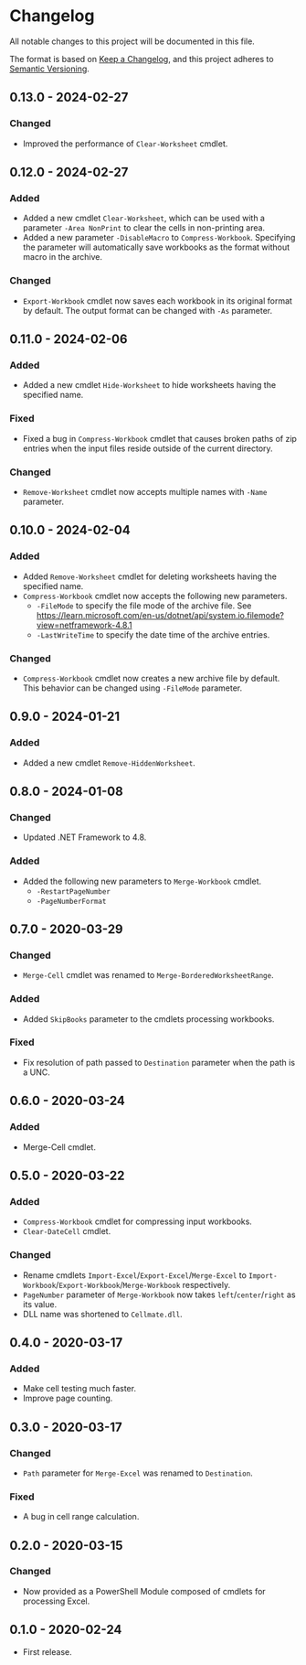 # Changelog
All notable changes to this project will be documented in this file.

The format is based on [Keep a Changelog](https://keepachangelog.com/en/1.0.0/),
and this project adheres to [Semantic Versioning](https://semver.org/spec/v2.0.0.html).

## 0.13.0 - 2024-02-27
### Changed
* Improved the performance of `Clear-Worksheet` cmdlet.

## 0.12.0 - 2024-02-27
### Added
* Added a new cmdlet `Clear-Worksheet`, which can be used with a parameter `-Area NonPrint` to clear the cells in non-printing area.
* Added a new parameter `-DisableMacro` to `Compress-Workbook`. Specifying the parameter will automatically save workbooks as the format without macro in the archive.

### Changed
* `Export-Workbook` cmdlet now saves each workbook in its original format by default. The output format can be changed with `-As` parameter.

## 0.11.0 - 2024-02-06
### Added
- Added a new cmdlet `Hide-Worksheet` to hide worksheets having the specified name.

### Fixed
- Fixed a bug in `Compress-Workbook` cmdlet that causes broken paths of zip entries
  when the input files reside outside of the current directory.

### Changed
- `Remove-Worksheet` cmdlet now accepts multiple names with `-Name` parameter.

## 0.10.0 - 2024-02-04
### Added
- Added `Remove-Worksheet` cmdlet for deleting worksheets having the specified name.
- `Compress-Workbook` cmdlet now accepts the following new parameters.
    - `-FileMode` to specify the file mode of the archive file.
      See https://learn.microsoft.com/en-us/dotnet/api/system.io.filemode?view=netframework-4.8.1
    - `-LastWriteTime` to specify the date time of the archive entries.

### Changed
- `Compress-Workbook` cmdlet now creates a new archive file by default.
  This behavior can be changed using `-FileMode` parameter.

## 0.9.0 - 2024-01-21

### Added
- Added a new cmdlet `Remove-HiddenWorksheet`.

## 0.8.0 - 2024-01-08
### Changed
- Updated .NET Framework to 4.8.

### Added
- Added the following new parameters to `Merge-Workbook` cmdlet.
    - `-RestartPageNumber`
    - `-PageNumberFormat`

## 0.7.0 - 2020-03-29
### Changed
- `Merge-Cell` cmdlet was renamed to `Merge-BorderedWorksheetRange`.

### Added
- Added `SkipBooks` parameter to the cmdlets processing workbooks.

### Fixed
- Fix resolution of path passed to `Destination` parameter when the path is a UNC.

## 0.6.0 - 2020-03-24
### Added
- Merge-Cell cmdlet.

## 0.5.0 - 2020-03-22
### Added
- `Compress-Workbook` cmdlet for compressing input workbooks.
- `Clear-DateCell` cmdlet.

### Changed
- Rename cmdlets `Import-Excel`/`Export-Excel`/`Merge-Excel` to
`Import-Workbook`/`Export-Workbook`/`Merge-Workbook` respectively.
- `PageNumber` parameter of `Merge-Workbook` now takes `left`/`center`/`right` as its value.
- DLL name was shortened to `Cellmate.dll`.

## 0.4.0 - 2020-03-17
### Added
- Make cell testing much faster.
- Improve page counting.

## 0.3.0 - 2020-03-17
### Changed
- `Path` parameter for `Merge-Excel` was renamed to `Destination`.

### Fixed
- A bug in cell range calculation.

## 0.2.0 - 2020-03-15
### Changed
- Now provided as a PowerShell Module composed of cmdlets for processing Excel.

## 0.1.0 - 2020-02-24
- First release.
